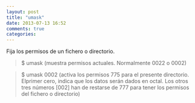 ```yaml
---
layout: post
title: "umask"
date: 2013-07-13 16:52
comments: true
categories: 
---
```

Fija los permisos de un fichero o directorio.

>$ umask (muestra permisos actuales. Normalmente 0022 o 0002)

>$ umask 0002 (activa los permisos 775 para el presente directorio. Elprimer cero, indica que los datos serán dados en octal. Los otros tres números [002] han de restarse de 777 para tener los permisos del fichero o directorio)


